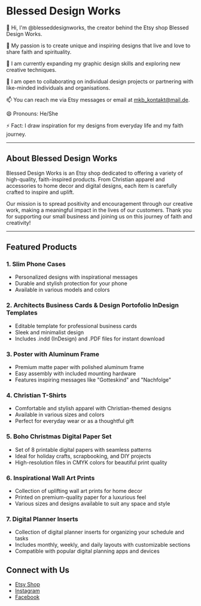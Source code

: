 # Blessed Design Works

👋 Hi, I'm @blesseddesignworks, the creator behind the Etsy shop Blessed Design Works.

👀 My passion is to create unique and inspiring designs that live and love to share faith and spirituality.

🌱 I am currently expanding my graphic design skills and exploring new creative techniques.

💞️ I am open to collaborating on individual design projects or partnering with like-minded individuals and organisations.

📫 You can reach me via Etsy messages or email at [mkb_kontakt@mail.de](mailto:mkb_kontakt@mail.de).

😄 Pronouns: He/She

⚡ Fact: I draw inspiration for my designs from everyday life and my faith journey.

---

## About Blessed Design Works

Blessed Design Works is an Etsy shop dedicated to offering a variety of high-quality, faith-inspired products. 
From Christian apparel and accessories to home decor and digital designs, each item is carefully crafted to inspire and uplift. 

Our mission is to spread positivity and encouragement through our creative work, making a meaningful impact in the lives of our customers. 
Thank you for supporting our small business and joining us on this journey of faith and creativity!

---

## Featured Products

### 1. Slim Phone Cases
- Personalized designs with inspirational messages
- Durable and stylish protection for your phone
- Available in various models and colors

### 2. Architects Business Cards & Design Portofolio InDesign Templates
- Editable template for professional business cards
- Sleek and minimalist design
- Includes .indd (InDesign) and .PDF files for instant download

### 3. Poster with Aluminum Frame
- Premium matte paper with polished aluminum frame
- Easy assembly with included mounting hardware
- Features inspiring messages like "Gotteskind" and "Nachfolge"

### 4. Christian T-Shirts
- Comfortable and stylish apparel with Christian-themed designs
- Available in various sizes and colors
- Perfect for everyday wear or as a thoughtful gift

### 5. Boho Christmas Digital Paper Set
- Set of 8 printable digital papers with seamless patterns
- Ideal for holiday crafts, scrapbooking, and DIY projects
- High-resolution files in CMYK colors for beautiful print quality

### 6. Inspirational Wall Art Prints
- Collection of uplifting wall art prints for home decor
- Printed on premium-quality paper for a luxurious feel
- Various sizes and designs available to suit any space and style

### 7. Digital Planner Inserts
- Collection of digital planner inserts for organizing your schedule and tasks
- Includes monthly, weekly, and daily layouts with customizable sections
- Compatible with popular digital planning apps and devices

## Connect with Us

- [Etsy Shop](https://blesseddesignworks.etsy.com)
- [Instagram](https://www.instagram.com/blesseddesignworks/)
- [Facebook](https://www.facebook.com/blesseddesignworks)



